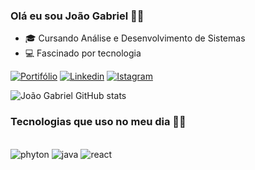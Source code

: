 ### Olá eu sou João Gabriel 👋🏼
- 🎓 Cursando Análise e Desenvolvimento de Sistemas
- 💻 Fascinado por tecnologia 


[![Portifólio](https://img.shields.io/badge/website-000000?style=for-the-badge&logo=About.me&logoColor=white
)]()
[![Linkedin](https://img.shields.io/badge/LinkedIn-0077B5?style=for-the-badge&logo=linkedin&logoColor=white
)](https://www.linkedin.com/in/joaogabriel1229)
[![Istagram](https://img.shields.io/badge/Instagram-E4405F?style=for-the-badge&logo=instagram&logoColor=white
)](https://www.instagram.com/joaogabriel1229/)

![João Gabriel GitHub stats](https://github-readme-stats.vercel.app/api?username=joaogabriel1229&show_icons=true&theme=dracula)

### Tecnologias que uso no meu dia 👨‍💻

<div style ="display: inline_black"><br/>
    <img aling="center" alt="phyton"  src="https://img.shields.io/badge/Python-14354C?style=for-the-badge&logo=python&logoColor=white" />
    <img aling="center" alt="java"  src="https://img.shields.io/badge/Java-ED8B00?style=for-the-badge&logo=openjdk&logoColor=white" />
    <img aling="center" alt="react"  src="https://img.shields.io/badge/React-20232A?style=for-the-badge&logo=react&logoColor=61DAFB" />
    
<div>


<!---
joaogabriel1229/joaogabriel1229 is a ✨ special ✨ repository because its `README.md` (this file) appears on your GitHub profile.
You can click the Preview link to take a look at your changes.
--->
